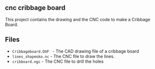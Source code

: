 ## cnc cribbage board

This project contains the drawing and the CNC code to make a Cribbage Board.

## Files

* `Cribbageboard.DXF ` -  The CAD drawing file of a cribbage board
* `lines_shapeoko.nc` - The CNC file to draw the lines.  
* `cribboard.ngc` - The CNC file to drill the holes
